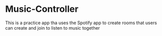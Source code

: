 # Music-Controller
This is a practice app tha uses the Spotify app to create rooms that users can create and join to listen to music together
